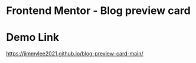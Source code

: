 # Frontend Mentor - Blog preview card

# Demo Link
https://jimmylee2021.github.io/blog-preview-card-main/

